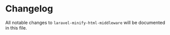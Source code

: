 # Changelog

All notable changes to `laravel-minify-html-middleware` will be documented in this file.
